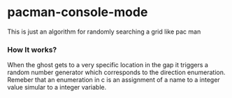# pacman-console-mode
This is just an algorithm for randomly searching a grid like pac man
### How It works?
When the ghost gets to a very specific location in the gap it triggers a random number generator
which corresponds to the direction enumeration. Remeber that an enumeration in c is an assignment of
a name to a integer value simular to a integer variable. 
